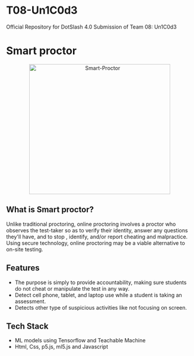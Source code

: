 # T08-Un1C0d3
Official Repository for DotSlash 4.0 Submission of Team 08: Un1C0d3

# Smart proctor

<p align="center">
<img src="https://i.ibb.co/Gx5N82Y/Smart-Proctor.jpg" alt="Smart-Proctor" align="center"  
height="350" width="380" border="0" />
</p>

## What is Smart proctor?
Unlike traditional proctoring, online proctoring involves a proctor who observes the test-taker so as to verify their identity, answer any questions they'll have, and to stop , identify, and/or report cheating and malpractice. Using secure technology, online proctoring may be a viable alternative to on-site testing.

## Features
- The purpose is simply to provide accountability, making sure students do not cheat or manipulate the test in any way.
- Detect cell phone, tablet, and laptop use while a student is taking an assessment.
- Detects other type of suspicious activities like not focusing on screen.

## Tech Stack
- ML models using Tensorflow and Teachable Machine
- Html, Css, p5.js, ml5.js and Javascript
